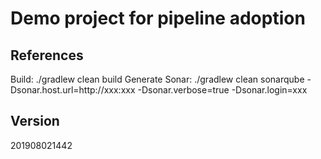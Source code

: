 # Demo project for pipeline adoption

## References

Build: ./gradlew clean build
Generate Sonar: ./gradlew clean sonarqube -Dsonar.host.url=http://xxx:xxx  -Dsonar.verbose=true -Dsonar.login=xxx

## Version
201908021442
